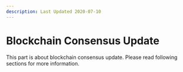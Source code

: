 ```yaml
---
description: Last Updated 2020-07-10
---
```


# Blockchain Consensus Update

This part is about blockchain consensus update. Please read following sections for more information.

